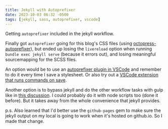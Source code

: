 ```yaml
---
title: Jekyll with Autoprefixer
date: 2023-10-03 06:32 -0500
tags: [jekyll, sass, autoprefixer, vscode]
---
```


Getting `autoprefixer` included in the jekyll workflow.

Finally got `autoprefixer` going for this blog's CSS files (using [octopress-autoprefixer](https://github.com/octopress/autoprefixer)),
but ended up losing the `livereload` option when running `bundle exec jekyll serve`
(because it errors out), and losing meaningful sourcemapping for the SCSS files.

An option would be to use an [autoprefixer plugin in VSCode](https://marketplace.visualstudio.com/items?itemName=mrmlnc.vscode-autoprefixer)
and remember to do it every time I save a stylesheet.  Or also try out
a [VSCode extension that runs commands on save](https://marketplace.visualstudio.com/items?itemName=emeraldwalk.RunOnSave).

Another option is to bypass jekyll and do the other workflow tasks
with gulp like in [this discussion](https://talk.jekyllrb.com/t/autoprefixer-sourcemaps-for-sass/884).
I could probably do it with node scripts too (done it before).
But it takes away from the whole convenience that jekyll provides.

p.s. Also learned that I'd better use the `github-pages` gem to make sure the jekyll
output on my local is going to work when it's hosted on github.io.
So I made that change.
